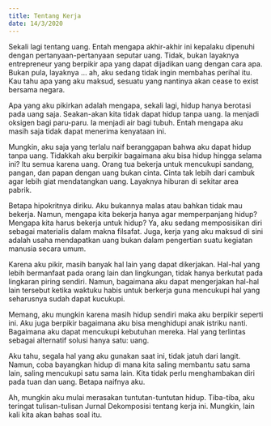 ```yaml
---
title: Tentang Kerja
date: 14/3/2020
---
```

Sekali lagi tentang uang. Entah mengapa akhir-akhir ini kepalaku dipenuhi dengan pertanyaan-pertanyaan seputar uang. Tidak, bukan layaknya entrepreneur yang berpikir apa yang dapat dijadikan uang dengan cara apa. Bukan pula, layaknya … ah, aku sedang tidak ingin membahas perihal itu. Kau tahu apa yang aku maksud, sesuatu yang nantinya akan cease to exist bersama negara.

Apa yang aku pikirkan adalah mengapa, sekali lagi, hidup hanya berotasi pada uang saja. Seakan-akan kita tidak dapat hidup tanpa uang. Ia menjadi oksigen bagi paru-paru. Ia menjadi air bagi tubuh. Entah mengapa aku masih saja tidak dapat menerima kenyataan ini.

Mungkin, aku saja yang terlalu naif beranggapan bahwa aku dapat hidup tanpa uang. Tidakkah aku berpikir bagaimana aku bisa hidup hingga selama ini? Itu semua karena uang. Orang tua bekerja untuk mencukupi sandang, pangan, dan papan dengan uang bukan cinta. Cinta tak lebih dari cambuk agar lebih giat mendatangkan uang. Layaknya hiburan di sekitar area pabrik.

Betapa hipokritnya diriku. Aku bukannya malas atau bahkan tidak mau bekerja. Namun, mengapa kita bekerja hanya agar memperpanjang hidup? Mengapa kita harus bekerja untuk hidup? Ya, aku sedang memposisikan diri sebagai materialis dalam makna filsafat. Juga, kerja yang aku maksud di sini adalah usaha mendapatkan uang bukan dalam pengertian suatu kegiatan manusia secara umum.


Karena aku pikir, masih banyak hal lain yang dapat dikerjakan. Hal-hal yang lebih bermanfaat pada orang lain dan lingkungan, tidak hanya berkutat pada lingkaran piring sendiri. Namun, bagaimana aku dapat mengerjakan hal-hal lain tersebut ketika waktuku habis untuk berkerja guna mencukupi hal yang seharusnya sudah dapat kucukupi.

Memang, aku mungkin karena masih hidup sendiri maka aku berpikir seperti ini. Aku juga berpikir bagaimana aku bisa menghidupi anak istriku nanti. Bagaimana aku dapat mencukupi kebutuhan mereka. Hal yang terlintas sebagai alternatif solusi hanya satu: uang.

Aku tahu, segala hal yang aku gunakan saat ini, tidak jatuh dari langit. Namun, coba bayangkan hidup di mana kita saling membantu satu sama lain, saling mencukupi satu sama lain. Kita tidak perlu menghambakan diri pada tuan dan uang. Betapa naifnya aku.

Ah, mungkin aku mulai merasakan tuntutan-tuntutan hidup. Tiba-tiba, aku teringat tulisan-tulisan Jurnal Dekomposisi tentang kerja ini. Mungkin, lain kali kita akan bahas soal itu.
